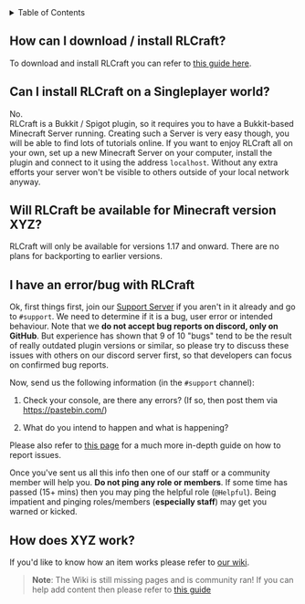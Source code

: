 <!-- START doctoc generated TOC please keep comment here to allow auto update -->
<!-- DON'T EDIT THIS SECTION, INSTEAD RE-RUN doctoc TO UPDATE -->
<details>
<summary>Table of Contents</summary>

- [How can I download / install RLCraft?](#how-can-i-download--install-rlcraft)
- [Can I install RLCraft on a Singleplayer world?](#can-i-install-rlcraft-on-a-singleplayer-world)
- [Will RLCraft be available for Minecraft version XYZ?](#will-rlcraft-be-available-for-minecraft-version-xyz)
- [I have an error/bug with RLCraft](#i-have-an-errorbug-with-rlcraft)
- [How does XYZ work?](#how-does-xyz-work)

</details>
<!-- END doctoc generated TOC please keep comment here to allow auto update -->

## How can I download / install RLCraft?
To download and install RLCraft you can refer to [this guide here](https://github.com/ValMobile/RLCraft/wiki/Installing-RLCraft).

## Can I install RLCraft on a Singleplayer world?
No.<br>
RLCraft is a Bukkit / Spigot plugin, so it requires you to have a Bukkit-based Minecraft Server running. Creating such a Server is very easy though, you will be able to find lots of tutorials online. If you want to enjoy RLCraft all on your own, set up a new Minecraft Server on your computer, install the plugin and connect to it using the address `localhost`. Without any extra efforts your server won't be visible to others outside of your local network anyway.

## Will RLCraft be available for Minecraft version XYZ?
RLCraft will only be available for versions 1.17 and onward. There are no plans for backporting to earlier versions.

## I have an error/bug with RLCraft
Ok, first things first, join our [Support Server](https://discord.gg/mMt3f4usqK) if you aren't in it already and go to `#support`. We need to determine if it is a bug, user error or intended behaviour. Note that we **do not accept bug reports on discord, only on GitHub**. But experience has shown that 9 of 10 "bugs" tend to be the result of really outdated plugin versions or similar, so please try to discuss these issues with others on our discord server first, so that developers can focus on confirmed bug reports.

Now, send us the following information (in the `#support` channel):
1. Check your console, are there any errors? (If so, then post them via https://pastebin.com/)

2. What do you intend to happen and what is happening?

Please also refer to [this page](https://github.com/ValMobile/RLCraft/wiki/How-to-report-bugs) for a much more in-depth guide on how to report issues.

Once you've sent us all this info then one of our staff or a community member will help you. **Do not ping any role or members**. If some time has passed (15+ mins) then you may ping the helpful role (`@Helpful`). Being impatient and pinging roles/members (**especially staff**) may get you warned or kicked.

## How does XYZ work?
If you'd like to know how an item works please refer to [our wiki](https://github.com/ValMobile/RLCraft/wiki).
> **Note**: The Wiki is still missing pages and is community ran! If you can help add content then please refer to [this guide](https://github.com/ValMobile/RLCraft/wiki/Expanding-the-Wiki)